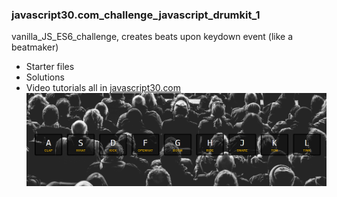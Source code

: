 ### javascript30.com_challenge_javascript_drumkit_1
vanilla_JS_ES6_challenge, creates beats upon keydown event (like a beatmaker)
* Starter files
* Solutions
* Video tutorials
                    all in [javascript30.com](https://javascript30.com)
![Project Snapshot](./Capture.png)
